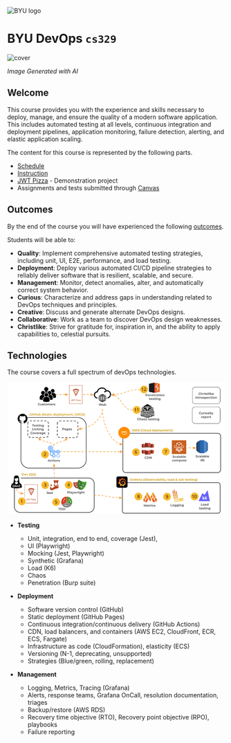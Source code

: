 ![BYU logo](https://github.com/devops329/devops/blob/main/byuLogo.png?raw=true)

# BYU **DevOps** `cs329`

<img src="https://github.com/devops329/devops/blob/main/devopscover2.png?raw=true" alt="cover"/>

_Image Generated with AI_

## Welcome

This course provides you with the experience and skills necessary to deploy, manage, and ensure the quality of a modern software application. This includes automated testing at all levels, continuous integration and deployment pipelines, application monitoring, failure detection, alerting, and elastic application scaling.

The content for this course is represented by the following parts.

- [Schedule](https://github.com/devops329/devops/blob/main/schedule/schedule.md)
- [Instruction](https://github.com/devops329/devops/blob/main/instruction/modules.md#readme)
- [JWT Pizza](https://pizza.cs329.click) - Demonstration project
- Assignments and tests submitted through [Canvas](https://byu.instructure.com)

## Outcomes

By the end of the course you will have experienced the following [outcomes](https://docs.google.com/presentation/d/1i1Mw90497u9KMhIqZm8ucYIGQpnjLz_ajMyaiL3wMak).

Students will be able to:

- **Quality**: Implement comprehensive automated testing strategies, including unit, UI, E2E, performance, and load testing.
- **Deployment**: Deploy various automated CI/CD pipeline strategies to reliably deliver software that is resilient, scalable, and secure.
- **Management**: Monitor, detect anomalies, alter, and automatically correct system behavior.
- **Curious**: Characterize and address gaps in understanding related to DevOps techniques and principles.
- **Creative**: Discuss and generate alternate DevOps designs.
- **Collaborative**: Work as a team to discover DevOps design weaknesses.
- **Christlike**: Strive for gratitude for, inspiration in, and the ability to apply capabilities to, celestial pursuits.

## Technologies

The course covers a full spectrum of devOps technologies.

<img src="https://github.com/devops329/devops/blob/main/instruction/sharedImages/courseOverview.png?raw=true" alt="cover"/>

- **Testing**

  - Unit, integration, end to end, coverage (Jest),
  - UI (Playwright)
  - Mocking (Jest, Playwright)
  - Synthetic (Grafana)
  - Load (K6)
  - Chaos
  - Penetration (Burp suite)

- **Deployment**

  - Software version control (GitHub)
  - Static deployment (GitHub Pages)
  - Continuous integration/continuous delivery (GitHub Actions)
  - CDN, load balancers, and containers (AWS EC2, CloudFront, ECR, ECS, Fargate)
  - Infrastructure as code (CloudFormation), elasticity (ECS)
  - Versioning (N-1, deprecating, unsupported)
  - Strategies (Blue/green, rolling, replacement)

- **Management**
  - Logging, Metrics, Tracing (Grafana)
  - Alerts, response teams, Grafana OnCall, resolution documentation, triages
  - Backup/restore (AWS RDS)
  - Recovery time objective (RTO), Recovery point objective (RPO), playbooks
  - Failure reporting
